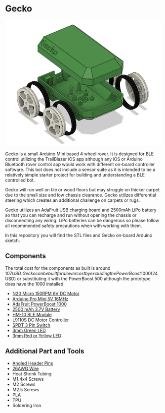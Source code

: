 # Gecko
![Exploded View](images/Gecko-v24.png)

Gecko is a small Arduino Mini based 4 wheel rover. It is designed for BLE 
control utilizing the TrailBlazer iOS app although any iOS or Arduino 
Bluetooth rover control app would work with different on-board controller 
software. This bot does not include a sensor suite as it is intended to be 
a relatively simple starter project for building and understanding a BLE 
controlled bot.

Gecko will run well on tile or wood floors but may struggle on thicker carpet 
due to the small size and low chassis clearance. Gecko utilizes differential 
steering which creates an additional challenge on carpets or rugs.

Gecko utilizes an AdaFruit USB charging board and 2500mAh LiPo battery so that 
you can recharge and run without opening the chassis or disconnecting any wiring. 
LiPo batteries can be dangerous so please follow all recommended safety precautions
when with working with them.

In this repository you will find the STL files and Gecko on-board Arduino sketch.

## Components
The total cost for the components as built is around $107USD. Gecko can be
built for a lower cost by excluding the PowerBoost 1000 ($24USD) or substituting it with the 
PowerBoost 500 although the prototype does have the 1000 installed.

* [N20 Micro 150RPM 6V DC Motor](https://www.amazon.com/gp/product/B07R52WG9J/)
* [Arduino Pro Mini 5V 16MHz](https://www.amazon.com/HiLetgo-Atmega328P-AU-Development-Microcontroller-Bootloadered/dp/B00E87VWQW/)
* [AdaFruit PowerBoost 1000](https://www.amazon.com/gp/product/B01BMRBTH2)
* [2500 mAh 3.7V Battery](https://www.amazon.com/2500mAh-battery-Rechargeable-Lithium-Connector/dp/B07BTR3BZ4/) 
* [HM-10 BLE Module](https://www.amazon.com/gp/product/B06WGZB2N4)
* [L9110S DC Motor Controller](https://www.amazon.com/gp/product/B00M0F243E/)
* [SPDT 3 Pin Switch](https://www.amazon.com/gp/product/B01N7NCW8N)
* [3mm Green LED](https://www.amazon.com/JABINCO-Circuit-Assorted-Science-Experiment/dp/B0827KYRFH)
* [3mm Red or Yellow LED](https://www.amazon.com/JABINCO-Circuit-Assorted-Science-Experiment/dp/B0827KYRFH)

## Additional Part and Tools
* [Angled Header Pins](https://www.amazon.com/Antrader-2-54mm-Right-Header-Connector/dp/B07M88GRHG)
* [26AWG Wire](https://www.amazon.com/Stranded-Felexible-Insulated-Electronic-ELectrical/dp/B07J3DS831)
* Heat Shrink Tubing
* M1.4x4 Screws
* M2 Screws
* M2.5 Screws
* PLA
* TPU
* Soldering Iron

